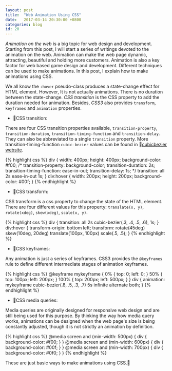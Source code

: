 ```yaml
---
layout: post
title:  "Web Animation Using CSS"
date:   2017-03-14 20:30:00 +0800
categories: blog
id: 20
---
```

*Animation on the web* is a big topic for web design and development. Starting from this post, I will start a series of writings devoted to the animation on the web. Animation can make the web page dynamic, attracting, beautiful and holding more customers. Animation is also a key factor for web based game design and development. Different techniques can be used to make animations. In this post, I explain how to make animations using CSS.

We all know the `:hover` pseudo-class produces a state-change effect for HTML element. However, It is not actually animations. There is no duration between the state-change. *CSS transition* is the CSS property to add the duration needed for animation. Besides, *CSS3* also provides `transform`, `keyframes` and `animation` properties.

* :bell:CSS transition:

There are four CSS transition properties available, `transition-property`, `transition-duration`, `transition-timing-function` and `transition-delay`. They can also be abbreviated to a single `transition` property. More transition-timing-function `cubic-bezier` values can be found in :link:[cubicbezier website][cubicbezierref].

{% highlight css %}
div {
    width: 400px;
    height: 400px;
    background-color: #f00;
    /*
    transition-property: background-color;
    transition-duration: 2s;
    transition-timing-function: ease-in-out;
    transition-delay: 1s;
    */
    transition: all 2s ease-in-out 1s;
}
div:hover {
    width: 200px;
    height: 200px;
    background-color: #00f;
}
{% endhighlight %}

* :bell:CSS transform:

CSS transform is a css property to change the state of the HTML element. There are four different values for this property: `translate(x, y)`, `rotate(xdeg)`, `skew(xdeg)`, `scale(x, y)`.

{% highlight css %}
div {
    transition: all 2s cubic-bezier(.3, .4, .5, .6), 1s;
}
div:hover {
    transform-origin: bottom left;
    transform: rotate(45deg) skew(10deg, 20deg) translate(100px, 100px) scale(.5, .5);
}
{% endhighlight %}

* :bell:CSS keyframes:

Any animation is just a series of keyframes. CSS3 provides the `@keyframes` rule to define different intermediate stages of animation keyframes.

{% highlight css %}
@keyframe mykeyframe {
    0% {
        top: 0; left: 0;
    } 
    50% {
        top: 100px; left: 200px;
    }
    100% {
        top: 200px; left: 500px;
    }
}
div {
    animation: mykeyframe cubic-bezier(.8, .5, .3, .7) 5s infinite alternate both;
}
{% endhighlight %}

* :bell:CSS media queries:

Media queries are originally designed for responsive web design and are still being used for this purpose. By thinking the way how media query works, animations can be designed when the web page's size is being constantly adjusted, though it is not strictly an animation by definition.

{% highlight css %}
@media screen and (min-width: 500px) {
    div {
        background-color: #f00;
    }
}
@media screen and (min-width: 600px) {
    div {
        background-color: #00f;
    }
}
@media screen and (min-width: 700px) {
    div {
        background-color: #0f0;
    }
}
{% endhighlight %}

These are just basic ways to make animations using CSS.:tada:

[cubicbezierref]: http://cubic-bezier.com
